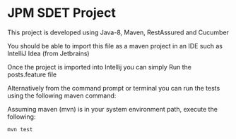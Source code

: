 # JPM SDET Project

This project is developed using Java-8, Maven, RestAssured and Cucumber

You should be able to import this file as a maven project in an IDE such as IntelliJ Idea (from Jetbrains)

Once the project is imported into Intellij you can simply Run the posts.feature file

Alternatively from the command prompt or terminal you can run the tests using the following maven command:

Assuming maven (mvn) is in your system environment path, execute the following:

`mvn test`

